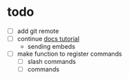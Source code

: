 # todo

- [ ] add git remote
- [ ] continue [docs tutorial]
  - sending embeds
- [ ] make function to register commands
  - [ ] slash commands
  - [ ] commands

[docs tutorial]:<https://dpp.dev/the-basics.html>
